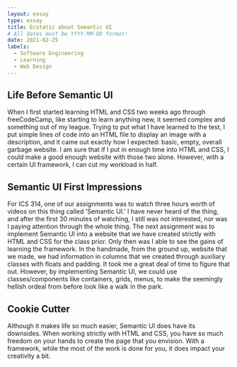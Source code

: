 ```yaml
---
layout: essay
type: essay
title: Ecstatic about Semantic UI
# All dates must be YYYY-MM-DD format!
date: 2021-02-25
labels:
  - Software Engineering
  - Learning
  - Web Design
---
```


## Life Before Semantic UI
When I first started learning HTML and CSS two weeks ago through freeCodeCamp, like starting to learn anything new, it seemed complex and something out of my league. Trying to put what I have learned to the test, I put simple lines of code into an HTML file to display an image with a description, and it came out exactly how I expected: basic, empty, overall garbage website. I am sure that if I put in enough time into HTML and CSS, I could make a good enough website with those two alone. However, with a certain UI framework, I can cut my workload in half.

## Semantic UI First Impressions
For ICS 314, one of our assignments was to watch three hours worth of videos on this thing called 'Semantic UI.' I have never heard of the thing, and after the first 30 minutes of watching, I still was not interested, nor was I paying attention through the whole thing. The next assignment was to implement Semantic UI into a website that we have created strictly with HTML and CSS for the class prior. Only then was I able to see the gains of learning the framework. In the handmade, from the ground up, website that we made, we had information in columns that we created through auxiliary classes with floats and padding. It took me a great deal of time to figure that out. However, by implementing Semantic UI, we could use classes/components like containers, grids, menus, to make the seemingly hellish ordeal from before look like a walk in the park. 

## Cookie Cutter
Although it makes life so much easier, Semantic UI does have its downsides. When working strictly with HTML and CSS, you have so much freedom on your hands to create the page that you envision. With a framework, while the most of the work is done for you, it does impact your creativity a bit. 

